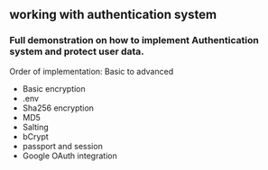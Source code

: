 ## working with authentication system
### Full demonstration on how to implement Authentication system and protect user data.
Order of implementation: Basic to advanced
* Basic encryption
* .env
* Sha256 encryption
* MD5
* Salting
* bCrypt
* passport and session
* Google OAuth integration
